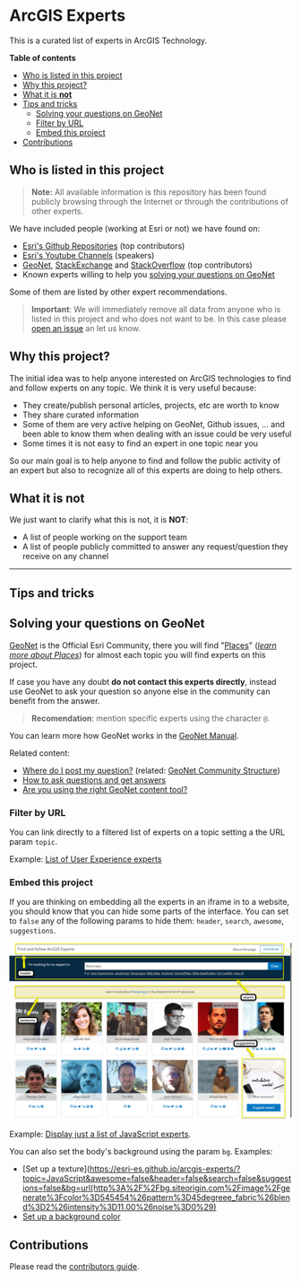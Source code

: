 # ArcGIS Experts
This is a curated list of experts in ArcGIS Technology.

<!-- START doctoc generated TOC please keep comment here to allow auto update -->
<!-- DON'T EDIT THIS SECTION, INSTEAD RE-RUN doctoc TO UPDATE -->
**Table of contents**

- [Who is listed in this project](#who-is-listed-in-this-project)
- [Why this project?](#why-this-project)
- [What it is **not**](#what-is-it-not)
- [Tips and tricks](#tips-and-tricks)
  - [Solving your questions on GeoNet](#solving-your-questions-on-geoNet)
  - [Filter by URL](#filter-by-url)
  - [Embed this project](#embed-this-project)
- [Contributions](#contributions)

<!-- END doctoc generated TOC please keep comment here to allow auto update -->

## Who is listed in this project

> **Note:** All available information is this repository has been found publicly browsing through the Internet or through the contributions of other experts.

We have included people (working at Esri or not) we have found on:

* [Esri's Github Repositories](https://github.com/orgs/Esri/people?utf8=%E2%9C%93&query=Nelson) (top contributors)
* [Esri's Youtube Channels](https://esri-es.github.io/awesome-arcgis/esri/#youtube-channels) (speakers)
* [GeoNet](http://community.esri.com/), [StackExchange](https://gis.stackexchange.com/) and [StackOverflow](https://stackoverflow.com/search?q=arcgis+esri) (top contributors)
* Known experts willing to help you [solving your questions on GeoNet](#solving-your-questions-on-geoNet)

Some of them are listed by other expert recommendations.

> **Important**: We will immediately remove all data from anyone who is listed in this project and who does not want to be. In this case please [open an issue](https://github.com/esri-es/arcgis-experts/issues/new) an let us know.

## Why this project?

The initial idea was to help anyone interested on ArcGIS technologies to find and follow experts on any topic. We think it is very useful because:

* They create/publish personal articles, projects, etc are worth to know
* They share curated information
* Some of them are very active helping on GeoNet, Github issues, ... and been able to know them when dealing with an issue could be very useful
* Some times it is not easy to find an expert in one topic near you

So our main goal is to help anyone to find and follow the public activity of an expert but also to recognize all of this experts are doing to help others.

## What it is **not**

We just want to clarify what this is not, it is **NOT**:

* A list of people working on the support team
* A list of people publicly committed to answer any request/question they receive on any channel

---

## Tips and tricks

## Solving your questions on GeoNet

[GeoNet](https://community.esri.com/) is the Official Esri Community, there you will find "[Places](https://community.esri.com/places)" (*[learn more about Places](https://community.esri.com/docs/DOC-1081)*) for almost each topic you will find experts on this project.

If case you have any doubt **do not contact this experts directly**, instead use GeoNet to ask your question so anyone else in the community can benefit from the answer.

> **Recomendation**: mention specific experts using the character `@`.

You can learn more how GeoNet works in the [GeoNet Manual](https://community.esri.com/docs/DOC-11240-geonet-manual).

Related content:

* [Where do I post my question?](https://community.esri.com/docs/DOC-1081) (related: [GeoNet Community Structure](https://community.esri.com/docs/DOC-1544-geonet-community-structure))
* [How to ask questions and get answers](https://community.esri.com/community/help-and-feedback/blog/2016/08/15/community-news-and-tips-how-to-ask-questions-and-get-answers)
* [Are you using the right GeoNet content tool?](https://community.esri.com/community/help-and-feedback/blog/2016/08/31/how-to-pick-the-right-content-tool-understanding-geonet-content-types)



### Filter by URL

You can link directly to a filtered list of experts on a topic setting a the URL param `topic`.

Example: [List of User Experience experts](https://esri-es.github.io/arcgis-experts/?topic=User%20Experience)

### Embed this project

If you are thinking on embedding all the experts in an iframe in to a website, you should know that you can hide some parts of the interface. You can set to `false` any of the following params to hide them: `header`, `search`, `awesome`, `suggestions`.

[![Screenshot](./assets/imgs/query-params.png)](./assets/imgs/query-params.png)

Example: [Display just a list of JavaScript experts](https://esri-es.github.io/arcgis-experts/?topic=JavaScript&awesome=false&header=false&search=false&suggestions=false).

You can also set the body's background using the param `bg`. Examples:
* [Set up a texture](https://esri-es.github.io/arcgis-experts/?topic=JavaScript&awesome=false&header=false&search=false&suggestions=false&bg=url(http%3A%2F%2Fbg.siteorigin.com%2Fimage%2Fgenerate%3Fcolor%3D545454%26pattern%3D45degreee_fabric%26blend%3D2%26intensity%3D11.00%26noise%3D0%29)
* [Set up a background color](https://esri-es.github.io/arcgis-experts/?topic=JavaScript&awesome=false&header=false&search=false&suggestions=false&bg=%23924)


## Contributions

Please read the [contributors guide](./CONTRIBUTING.md).
